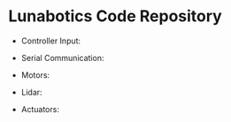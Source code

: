 # Lunabotics Code Repository

- Controller Input:

- Serial Communication:

- Motors:

- Lidar:

- Actuators:
